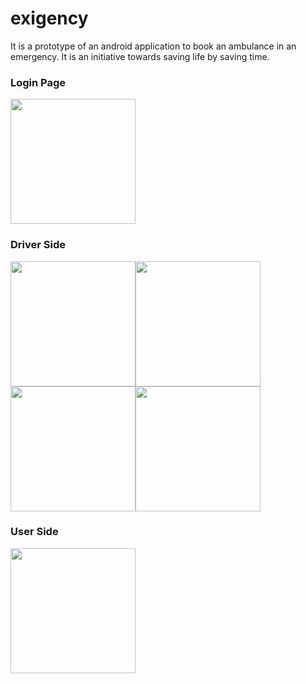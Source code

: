 # exigency
It is a prototype of an android application to book an ambulance in an emergency. It is an initiative towards saving life by saving time. 
### Login Page

<img src="https://user-images.githubusercontent.com/48389510/90299258-0b667e00-deb3-11ea-9987-589ad8b307b1.jpg" width="200">

### Driver Side

<img src="https://user-images.githubusercontent.com/48389510/90299252-06a1ca00-deb3-11ea-9cc3-97ca5e724d01.jpg" width="200"><img src="https://user-images.githubusercontent.com/48389510/90299272-102b3200-deb3-11ea-889f-bb9577ec4b1f.jpg" width="200"><img src="https://user-images.githubusercontent.com/48389510/90299232-f984db00-deb2-11ea-9e2b-717dbe04dcee.jpg" width="200"><img src="https://user-images.githubusercontent.com/48389510/90299240-fe498f00-deb2-11ea-8d53-24523e1511c7.jpg" width="200">
### User Side

<img src="https://user-images.githubusercontent.com/48389510/90299246-01dd1600-deb3-11ea-96dd-c9c3909bda8e.jpg" width="200">
